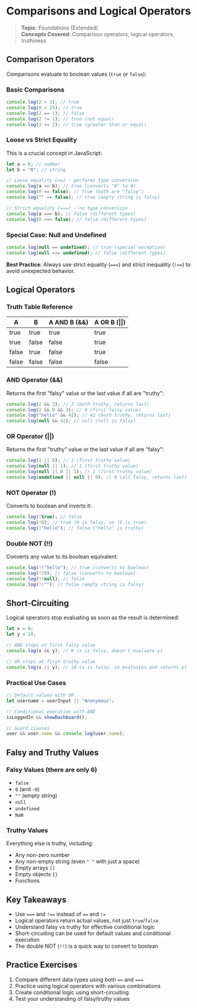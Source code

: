 # Comparisons and Logical Operators

> **Topic**: Foundations (Extended)  
> **Concepts Covered**: Comparison operators, logical operators, truthiness

## Comparison Operators

Comparisons evaluate to boolean values (`true` or `false`):

### Basic Comparisons

```javascript
console.log(2 > 1); // true
console.log(8 < 15); // true
console.log(2 == 1); // false
console.log(2 != 1); // true (not equal)
console.log(2 >= 2); // true (greater than or equal)
```

### Loose vs Strict Equality

This is a crucial concept in JavaScript:

```javascript
let a = 0; // number
let b = "0"; // string

// Loose equality (==) - performs type conversion
console.log(a == b); // true (converts "0" to 0)
console.log(0 == false); // true (both are "falsy")
console.log("" == false); // true (empty string is falsy)

// Strict equality (===) - no type conversion
console.log(a === b); // false (different types)
console.log(0 === false); // false (different types)
```

### Special Case: Null and Undefined

```javascript
console.log(null == undefined); // true (special exception)
console.log(null === undefined); // false (different types)
```

**Best Practice**: Always use strict equality (`===`) and strict inequality (`!==`) to avoid unexpected behavior.

## Logical Operators

### Truth Table Reference

| A     | B     | A AND B (&&) | A OR B (\|\|) |
| ----- | ----- | ------------ | ------------- |
| true  | true  | true         | true          |
| true  | false | false        | true          |
| false | true  | false        | true          |
| false | false | false        | false         |

### AND Operator (&&)

Returns the first "falsy" value or the last value if all are "truthy":

```javascript
console.log(2 && 3); // 3 (both truthy, returns last)
console.log(2 && 0 && 3); // 0 (first falsy value)
console.log("hello" && 42); // 42 (both truthy, returns last)
console.log(null && 42); // null (null is falsy)
```

### OR Operator (||)

Returns the first "truthy" value or the last value if all are "falsy":

```javascript
console.log(1 || 0); // 1 (first truthy value)
console.log(null || 1); // 1 (first truthy value)
console.log(null || 0 || 1); // 1 (first truthy value)
console.log(undefined || null || 0); // 0 (all falsy, returns last)
```

### NOT Operator (!)

Converts to boolean and inverts it:

```javascript
console.log(!true); // false
console.log(!0); // true (0 is falsy, so !0 is true)
console.log(!"hello"); // false ("hello" is truthy)
```

### Double NOT (!!)

Converts any value to its boolean equivalent:

```javascript
console.log(!!"hello"); // true (converts to boolean)
console.log(!!0); // false (converts to boolean)
console.log(!!null); // false
console.log(!!""); // false (empty string is falsy)
```

## Short-Circuiting

Logical operators stop evaluating as soon as the result is determined:

```javascript
let x = 0;
let y = 10;

// AND stops at first falsy value
console.log(x && y); // 0 (x is falsy, doesn't evaluate y)

// OR stops at first truthy value
console.log(x || y); // 10 (x is falsy, so evaluates and returns y)
```

### Practical Use Cases

```javascript
// Default values with OR
let username = userInput || "Anonymous";

// Conditional execution with AND
isLoggedIn && showDashboard();

// Guard clauses
user && user.name && console.log(user.name);
```

## Falsy and Truthy Values

### Falsy Values (there are only 6)

- `false`
- `0` (and `-0`)
- `""` (empty string)
- `null`
- `undefined`
- `NaN`

### Truthy Values

Everything else is truthy, including:

- Any non-zero number
- Any non-empty string (even `" "` with just a space)
- Empty arrays `[]`
- Empty objects `{}`
- Functions

## Key Takeaways

- Use `===` and `!==` instead of `==` and `!=`
- Logical operators return actual values, not just `true`/`false`
- Understand falsy vs truthy for effective conditional logic
- Short-circuiting can be used for default values and conditional execution
- The double NOT (`!!`) is a quick way to convert to boolean

## Practice Exercises

1. Compare different data types using both `==` and `===`
2. Practice using logical operators with various combinations
3. Create conditional logic using short-circuiting
4. Test your understanding of falsy/truthy values
